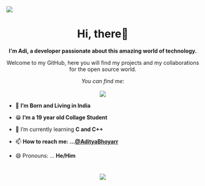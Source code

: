<img src =  "https://cdn.discordapp.com/attachments/916010696406347776/986563245529763880/topo_readme-svg_1.png">
<h1 align="center">Hi, there👋</h1>
<p align="center">
    <b>I'm Adi, a developer passionate about this amazing world of technology.</b>
</p>

<p align="center">
    Welcome to my GitHub, here you will find my projects and my collaborations for the open source world.
</p>

<p align="center">
    <i>You can find me:</i>
    <br/><br/>
    <a href=https://twitter.com/AdityaBhoyarr" target="_blank">
        <img src="http://assets.stickpng.com/images/580b57fcd9996e24bc43c53e.png" />
    </a>
</p>

- 🔭 **I’m Born and Living in India**

- 😁 **I’m a 19 year old Collage Student**

- 🌱 I’m currently learning **C and C++**

- 📫 **How to reach me: ...[@AdityaBhoyarr](https://twitter.com/AdityaBhoyarr)**

- 😄 Pronouns: ... **He/Him**

<h1 align="center"><img src =  "https://github-readme-stats.vercel.app/api?username=MrAdityaBhoyar&&show_icons=true&title_color=ffffff&icon_color=bb2acf&text_color=daf7dc&bg_color=151515"></h1>





<p align="left">
</p>
